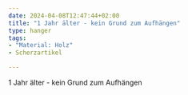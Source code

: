 ```yaml
---
date: 2024-04-08T12:47:44+02:00
title: "1 Jahr älter - kein Grund zum Aufhängen"
type: hanger
tags:
- "Material: Holz"
- Scherzartikel

---
```

1 Jahr älter - kein Grund zum Aufhängen
